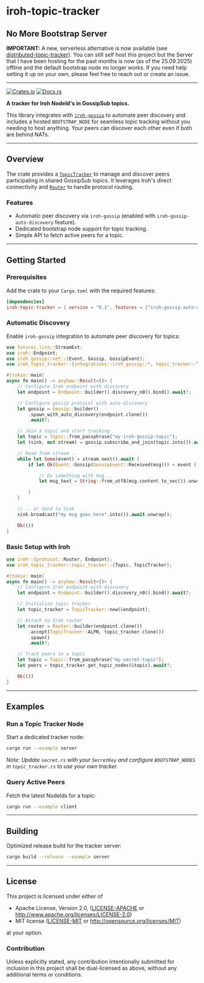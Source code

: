 # iroh-topic-tracker

## No More Bootstrap Server
**IMPORTANT:** A new, serverless alternative is now available (see [distributed-topic-tracker](https://github.com/rustonbsd/distributed-topic-tracker)). You can still self host this project but the Server that I have been hosting for the past months is now (as of the 25.09.2025) offline and the default bootstrap node no longer works. If you need help setting it up on your own, please feel free to reach out or create an issue.

---

[![Crates.io](https://img.shields.io/crates/v/iroh-topic-tracker.svg)](https://crates.io/crates/iroh-topic-tracker)
[![Docs.rs](https://docs.rs/iroh-topic-tracker/badge.svg)](https://docs.rs/iroh-topic-tracker)

**A tracker for Iroh NodeId's in GossipSub topics.**

This library integrates with
[`iroh-gossip`](https://crates.io/crates/iroh-gossip) to automate peer
discovery and includes a hosted `BOOTSTRAP_NODE` for seamless topic tracking
without you needing to host anything. Your peers can discover each other even
if both are behind NATs.

---

## Overview

The crate provides a
[`TopicTracker`](https://docs.rs/iroh-topic-tracker/latest/iroh_topic_tracker/topic_tracker/struct.TopicTracker.html)
to manage and discover peers participating in shared GossipSub topics. It
leverages Iroh's direct connectivity and
[`Router`](https://docs.rs/iroh/latest/iroh/protocol/struct.Router.html) to
handle protocol routing.

### Features

- Automatic peer discovery via `iroh-gossip` (enabled with
  `iroh-gossip-auto-discovery` feature).
- Dedicated bootstrap node support for topic tracking.
- Simple API to fetch active peers for a topic.

---

## Getting Started

### Prerequisites

Add the crate to your `Cargo.toml` with the required features:

```toml
[dependencies]
iroh-topic-tracker = { version = "0.1", features = ["iroh-gossip-auto-discovery"] }
```

### Automatic Discovery

Enable `iroh-gossip` integration to automate peer discovery for topics:

```rust
use futures_lite::StreamExt;
use iroh::Endpoint;
use iroh_gossip::net::{Event, Gossip, GossipEvent};
use iroh_topic_tracker::{integrations::iroh_gossip::*, topic_tracker::Topic};

#[tokio::main]
async fn main() -> anyhow::Result<()> {
    // Configure Iroh endpoint with discovery
    let endpoint = Endpoint::builder().discovery_n0().bind().await?;

    // Configure gossip protocol with auto-discovery
    let gossip = Gossip::builder()
        .spawn_with_auto_discovery(endpoint.clone())
        .await?;

    // Join a topic and start tracking
    let topic = Topic::from_passphrase("my-iroh-gossip-topic");
    let (sink, mut stream) = gossip.subscribe_and_join(topic.into()).await?.split();

    // Read from stream ..
    while let Some(event) = stream.next().await {
        if let Ok(Event::Gossip(GossipEvent::Received(msg))) = event {

            // Do something with msg...
            let msg_text = String::from_utf8(msg.content.to_vec()).unwrap();

        }
    }

    // .. or Send to Sink
    sink.broadcast("my msg goes here".into()).await.unwrap();

    Ok(())
}
```

### Basic Setup with Iroh

```rust
use iroh::{protocol::Router, Endpoint};
use iroh_topic_tracker::topic_tracker::{Topic, TopicTracker};

#[tokio::main]
async fn main() -> anyhow::Result<()> {
    // Configure Iroh endpoint with discovery
    let endpoint = Endpoint::builder().discovery_n0().bind().await?;

    // Initialize topic tracker
    let topic_tracker = TopicTracker::new(&endpoint);

    // Attach to Iroh router
    let router = Router::builder(endpoint.clone())
        .accept(TopicTracker::ALPN, topic_tracker.clone())
        .spawn()
        .await?;

    // Track peers in a topic
    let topic = Topic::from_passphrase("my-secret-topic");
    let peers = topic_tracker.get_topic_nodes(&topic).await?;

    Ok(())
}
```

---

## Examples

### Run a Topic Tracker Node

Start a dedicated tracker node:

```bash
cargo run --example server
```

*Note: Update `secret.rs` with your `SecretKey` and configure `BOOTSTRAP_NODES`
in `topic_tracker.rs` to use your own tracker.*

### Query Active Peers

Fetch the latest NodeIds for a topic:

```bash
cargo run --example client
```

---

## Building

Optimized release build for the tracker server:

```bash
cargo build --release --example server
```

---

## License

This project is licensed under either of

- Apache License, Version 2.0, ([LICENSE-APACHE](LICENSE-APACHE.txt) or
  <http://www.apache.org/licenses/LICENSE-2.0>)
- MIT license ([LICENSE-MIT](LICENSE-MIT.txt) or
  <http://opensource.org/licenses/MIT>)

at your option.

### Contribution

Unless explicitly stated, any contribution intentionally submitted for
inclusion in this project shall be dual-licensed as above, without any
additional terms or conditions.
